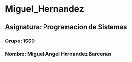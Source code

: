 # Miguel_Hernandez
## Asignatura: Programacion de Sistemas
### Grupo: 1559
### Nombre: Miguel Angel Hernandez Barcenas

